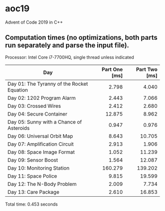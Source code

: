 # aoc19
Advent of Code 2019 in C++
## Computation times (no optimizations, both parts run separately and parse the input file).
Processor: Intel Core i7-7700HQ, single thread unless indicated

Day | Part One [ms] | Part Two [ms]
--- | ---: | ---:
Day 01: The Tyranny of the Rocket Equation | 2.798 | 4.040
Day 02: 1202 Program Alarm | 2.443 | 7.066
Day 03: Crossed Wires | 2.412 | 2.680
Day 04: Secure Container | 12.875 | 8.962
Day 05: Sunny with a Chance of Asteroids | 0.947 | 0.976
Day 06: Universal Orbit Map | 8.643 | 10.705
Day 07: Amplification Circuit | 2.913 | 1.906
Day 08: Space Image Format | 1.052 | 11.239
Day 09: Sensor Boost | 1.564 | 12.087
Day 10: Monitoring Station | 160.279 | 139.202
Day 11: Space Police | 9.815 | 19.599
Day 12: The N-Body Problem | 2.009 | 7.734
Day 13: Care Package | 2.610 | 16.853

Total time: 0.453 seconds


